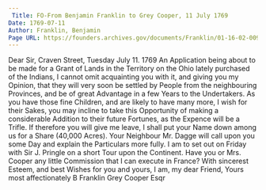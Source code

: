 ```yaml
---
 Title: FO-From Benjamin Franklin to Grey Cooper, 11 July 1769
Date: 1769-07-11
Author: Franklin, Benjamin
Page URL: https://founders.archives.gov/documents/Franklin/01-16-02-0092
---
```


Dear Sir,
Craven Street, Tuesday July 11. 1769
An Application being about to be made for a Grant of Lands in the Territory on the Ohio lately purchased of the Indians, I cannot omit acquainting you with it, and giving you my Opinion, that they will very soon be settled by People from the neighbouring Provinces, and be of great Advantage in a few Years to the Undertakers. As you have those fine Children, and are likely to have many more, I wish for their Sakes, you may incline to take this Opportunity of making a considerable Addition to their future Fortunes, as the Expence will be a Trifle. If therefore you will give me leave, I shall put your Name down among us for a Share (40,000 Acres). Your Neighbour Mr. Dagge will call upon you some Day and explain the Particulars more fully. I am to set out on Friday with Sir J. Pringle on a short Tour upon the Continent. Have you or Mrs. Cooper any little Commission that I can execute in France? With sincerest Esteem, and best Wishes for you and yours, I am, my dear Friend, Yours most affectionately
B Franklin
Grey Cooper Esqr

